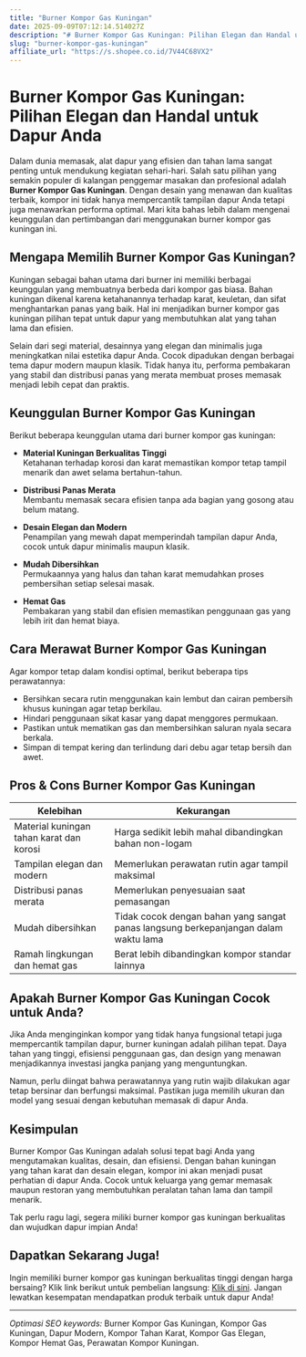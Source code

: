 ```yaml
---
title: "Burner Kompor Gas Kuningan"
date: 2025-09-09T07:12:14.514027Z
description: "# Burner Kompor Gas Kuningan: Pilihan Elegan dan Handal untuk Dapur Anda..."
slug: "burner-kompor-gas-kuningan"
affiliate_url: "https://s.shopee.co.id/7V44C68VX2"
---
```

# Burner Kompor Gas Kuningan: Pilihan Elegan dan Handal untuk Dapur Anda

Dalam dunia memasak, alat dapur yang efisien dan tahan lama sangat penting untuk mendukung kegiatan sehari-hari. Salah satu pilihan yang semakin populer di kalangan penggemar masakan dan profesional adalah **Burner Kompor Gas Kuningan**. Dengan desain yang menawan dan kualitas terbaik, kompor ini tidak hanya mempercantik tampilan dapur Anda tetapi juga menawarkan performa optimal. Mari kita bahas lebih dalam mengenai keunggulan dan pertimbangan dari menggunakan burner kompor gas kuningan ini.

## Mengapa Memilih Burner Kompor Gas Kuningan?

Kuningan sebagai bahan utama dari burner ini memiliki berbagai keunggulan yang membuatnya berbeda dari kompor gas biasa. Bahan kuningan dikenal karena ketahanannya terhadap karat, keuletan, dan sifat menghantarkan panas yang baik. Hal ini menjadikan burner kompor gas kuningan pilihan tepat untuk dapur yang membutuhkan alat yang tahan lama dan efisien.

Selain dari segi material, desainnya yang elegan dan minimalis juga meningkatkan nilai estetika dapur Anda. Cocok dipadukan dengan berbagai tema dapur modern maupun klasik. Tidak hanya itu, performa pembakaran yang stabil dan distribusi panas yang merata membuat proses memasak menjadi lebih cepat dan praktis.

## Keunggulan Burner Kompor Gas Kuningan

Berikut beberapa keunggulan utama dari burner kompor gas kuningan:

- **Material Kuningan Berkualitas Tinggi**  
  Ketahanan terhadap korosi dan karat memastikan kompor tetap tampil menarik dan awet selama bertahun-tahun.

- **Distribusi Panas Merata**  
  Membantu memasak secara efisien tanpa ada bagian yang gosong atau belum matang.

- **Desain Elegan dan Modern**  
  Penampilan yang mewah dapat memperindah tampilan dapur Anda, cocok untuk dapur minimalis maupun klasik.

- **Mudah Dibersihkan**  
  Permukaannya yang halus dan tahan karat memudahkan proses pembersihan setiap selesai masak.

- **Hemat Gas**  
  Pembakaran yang stabil dan efisien memastikan penggunaan gas yang lebih irit dan hemat biaya.

## Cara Merawat Burner Kompor Gas Kuningan

Agar kompor tetap dalam kondisi optimal, berikut beberapa tips perawatannya:

- Bersihkan secara rutin menggunakan kain lembut dan cairan pembersih khusus kuningan agar tetap berkilau.
- Hindari penggunaan sikat kasar yang dapat menggores permukaan.
- Pastikan untuk mematikan gas dan membersihkan saluran nyala secara berkala.
- Simpan di tempat kering dan terlindung dari debu agar tetap bersih dan awet.

## Pros & Cons Burner Kompor Gas Kuningan

| Kelebihan                               | Kekurangan                            |
|-----------------------------------------|--------------------------------------|
| Material kuningan tahan karat dan korosi | Harga sedikit lebih mahal dibandingkan bahan non-logam |
| Tampilan elegan dan modern             | Memerlukan perawatan rutin agar tampil maksimal |
| Distribusi panas merata                | Memerlukan penyesuaian saat pemasangan |
| Mudah dibersihkan                     | Tidak cocok dengan bahan yang sangat panas langsung berkepanjangan dalam waktu lama |
| Ramah lingkungan dan hemat gas        | Berat lebih dibandingkan kompor standar lainnya |

## Apakah Burner Kompor Gas Kuningan Cocok untuk Anda?

Jika Anda menginginkan kompor yang tidak hanya fungsional tetapi juga mempercantik tampilan dapur, burner kuningan adalah pilihan tepat. Daya tahan yang tinggi, efisiensi penggunaan gas, dan design yang menawan menjadikannya investasi jangka panjang yang menguntungkan.

Namun, perlu diingat bahwa perawatannya yang rutin wajib dilakukan agar tetap bersinar dan berfungsi maksimal. Pastikan juga memilih ukuran dan model yang sesuai dengan kebutuhan memasak di dapur Anda.

## Kesimpulan

Burner Kompor Gas Kuningan adalah solusi tepat bagi Anda yang mengutamakan kualitas, desain, dan efisiensi. Dengan bahan kuningan yang tahan karat dan desain elegan, kompor ini akan menjadi pusat perhatian di dapur Anda. Cocok untuk keluarga yang gemar memasak maupun restoran yang membutuhkan peralatan tahan lama dan tampil menarik.

Tak perlu ragu lagi, segera miliki burner kompor gas kuningan berkualitas dan wujudkan dapur impian Anda!

## Dapatkan Sekarang Juga!

Ingin memiliki burner kompor gas kuningan berkualitas tinggi dengan harga bersaing? Klik link berikut untuk pembelian langsung: [Klik di sini](https://s.shopee.co.id/7V44C68VX2). Jangan lewatkan kesempatan mendapatkan produk terbaik untuk dapur Anda!

---

*Optimasi SEO keywords:* Burner Kompor Gas Kuningan, Kompor Gas Kuningan, Dapur Modern, Kompor Tahan Karat, Kompor Gas Elegan, Kompor Hemat Gas, Perawatan Kompor Kuningan.